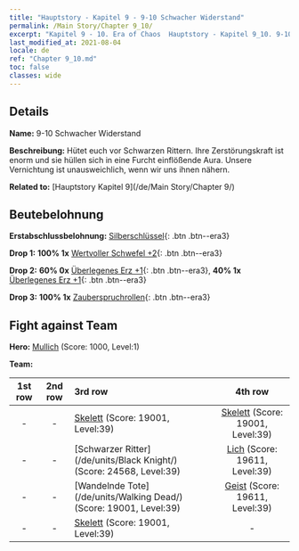 ```yaml
---
title: "Hauptstory - Kapitel 9 - 9-10 Schwacher Widerstand"
permalink: /Main Story/Chapter 9_10/
excerpt: "Kapitel 9 - 10. Era of Chaos  Hauptstory - Kapitel 9_10. 9-10 Schwacher Widerstand"
last_modified_at: 2021-08-04
locale: de
ref: "Chapter 9_10.md"
toc: false
classes: wide
---
```


## Details

 **Name:** 9-10 Schwacher Widerstand

 **Beschreibung:** Hütet euch vor Schwarzen Rittern. Ihre Zerstörungskraft ist enorm und sie hüllen sich in eine Furcht einflößende Aura. Unsere Vernichtung ist unausweichlich, wenn wir uns ihnen nähern.

 **Related to:** [Hauptstory Kapitel 9](/de/Main Story/Chapter 9/)

## Beutebelohnung

 **Erstabschlussbelohnung:** [Silberschlüssel](/ItemsDE/con_693/){: .btn .btn--era3}

 **Drop 1:** **100% 1x** [Wertvoller Schwefel +2](/ItemsDE/mat_29/){: .btn .btn--era3}

 **Drop 2:** **60% 0x** [Überlegenes Erz +1](/ItemsDE/mat_19/){: .btn .btn--era3}, **40% 1x** [Überlegenes Erz +1](/ItemsDE/mat_19/){: .btn .btn--era3}

 **Drop 3:** **100% 1x** [Zauberspruchrollen](/ItemsDE/con_694/){: .btn .btn--era3}


## Fight against Team
 **Hero:** [Mullich](/de/heroes/Mullich/) (Score: 1000, Level:1)

 **Team:**


  | 1st row | 2nd row | 3rd row | 4th row |
  |:----:|:----:|:----|:----:|
  | - | - | [Skelett](/de/units/Skeleton/) (Score: 19001, Level:39)  | [Skelett](/de/units/Skeleton/) (Score: 19001, Level:39)  |
  | - | - | [Schwarzer Ritter](/de/units/Black Knight/) (Score: 24568, Level:39)  | [Lich](/de/units/Lich/) (Score: 19611, Level:39)  |
  | - | - | [Wandelnde Tote](/de/units/Walking Dead/) (Score: 19001, Level:39)  | [Geist](/de/units/Wight/) (Score: 19611, Level:39)  |
  | - | - | [Skelett](/de/units/Skeleton/) (Score: 19001, Level:39)  | - |


